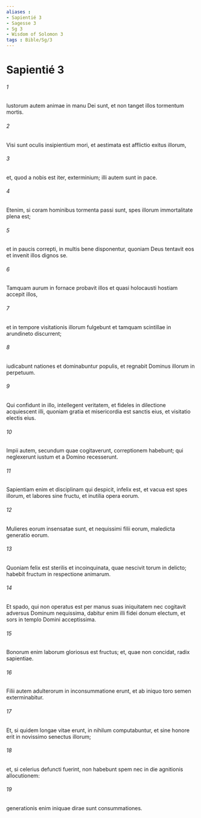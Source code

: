 ```yaml
---
aliases : 
- Sapientié 3
- Sagesse 3
- Sg 3
- Wisdom of Solomon 3
tags : Bible/Sg/3
---
```


# Sapientié 3

###### 1
Iustorum autem animae in manu Dei sunt, et non tanget illos tormentum mortis.
###### 2
Visi sunt oculis insipientium mori, et aestimata est afflictio exitus illorum,
###### 3
et, quod a nobis est iter, exterminium; illi autem sunt in pace.
###### 4
Etenim, si coram hominibus tormenta passi sunt, spes illorum immortalitate plena est;
###### 5
et in paucis correpti, in multis bene disponentur, quoniam Deus tentavit eos et invenit illos dignos se.
###### 6
Tamquam aurum in fornace probavit illos et quasi holocausti hostiam accepit illos,
###### 7
et in tempore visitationis illorum fulgebunt et tamquam scintillae in arundineto discurrent;
###### 8
iudicabunt nationes et dominabuntur populis, et regnabit Dominus illorum in perpetuum.
###### 9
Qui confidunt in illo, intellegent veritatem, et fideles in dilectione acquiescent illi, quoniam gratia et misericordia est sanctis eius, et visitatio electis eius.
###### 10
Impii autem, secundum quae cogitaverunt, correptionem habebunt; qui neglexerunt iustum et a Domino recesserunt.
###### 11
Sapientiam enim et disciplinam qui despicit, infelix est, et vacua est spes illorum, et labores sine fructu, et inutilia opera eorum.
###### 12
Mulieres eorum insensatae sunt, et nequissimi filii eorum, maledicta generatio eorum.
###### 13
Quoniam felix est sterilis et incoinquinata, quae nescivit torum in delicto; habebit fructum in respectione animarum.
###### 14
Et spado, qui non operatus est per manus suas iniquitatem nec cogitavit adversus Dominum nequissima, dabitur enim illi fidei donum electum, et sors in templo Domini acceptissima.
###### 15
Bonorum enim laborum gloriosus est fructus; et, quae non concidat, radix sapientiae.
###### 16
Filii autem adulterorum in inconsummatione erunt, et ab iniquo toro semen exterminabitur.
###### 17
Et, si quidem longae vitae erunt, in nihilum computabuntur, et sine honore erit in novissimo senectus illorum;
###### 18
et, si celerius defuncti fuerint, non habebunt spem nec in die agnitionis allocutionem:
###### 19
generationis enim iniquae dirae sunt consummationes.

